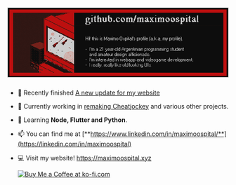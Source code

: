 # ![header](https://raw.githubusercontent.com/maximoospital/maximoospital/main/header.png) 

- 🧿 Recently finished [A new update for my website](https://github.com/maximoospital/maximoospital.github.io)

- 🔭 Currently working in [remaking Cheatjockey](https://github.com/maximoospital/Cheatjockey) and various other projects.

- 🌱 Learning **Node, Flutter and Python**.

- 📫 You can find me at [**https://www.linkedin.com/in/maximoospital/**](https://linkedin.com/in/maximoospital)

- 💻 Visit my website! [https;//maximoospital.xyz](https://maximoospital.xyz)

  <a href="https://ko-fi.com/I2I3ZRJ0Q" target="_blank">
    <img src="https://storage.ko-fi.com/cdn/kofi5.png?v=3" alt="Buy Me a Coffee at ko-fi.com" height="36">
  </a>
